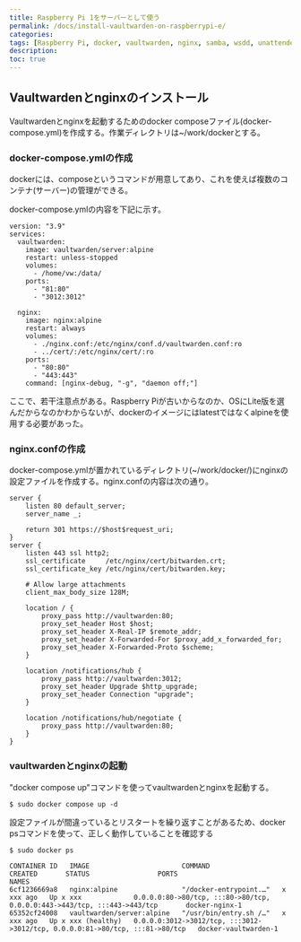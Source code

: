 ```yaml
---
title: Raspberry Pi 1をサーバーとして使う
permalink: /docs/install-vaultwarden-on-raspberrypi-e/
categories:
tags: [Raspberry Pi, docker, vaultwarden, nginx, samba, wsdd, unattended-upgrades, watchtower, rsync]
description:  
toc: true
---
```

## Vaultwardenとnginxのインストール

Vaultwardenとnginxを起動するためのdocker composeファイル(docker-compose.yml)を作成する。作業ディレクトリは~/work/dockerとする。

### docker-compose.ymlの作成

dockerには、composeというコマンドが用意してあり、これを使えば複数のコンテナ(サーバー)の管理ができる。

docker-compose.ymlの内容を下記に示す。

```
version: "3.9"
services:
  vaultwarden:
    image: vaultwarden/server:alpine
    restart: unless-stopped
    volumes:
      - /home/vw:/data/
    ports:
      - "81:80"
      - "3012:3012"

  nginx:
    image: nginx:alpine
    restart: always
    volumes:
      - ./nginx.conf:/etc/nginx/conf.d/vaultwarden.conf:ro
      - ../cert/:/etc/nginx/cert/:ro
    ports:
      - "80:80"
      - "443:443"
    command: [nginx-debug, "-g", "daemon off;"]
```
ここで、若干注意点がある。Raspberry Piが古いからなのか、OSにLite版を選んだからなのかわからないが、dockerのイメージにはlatestではなくalpineを使用する必要があった。

### nginx.confの作成

docker-compose.ymlが置かれているディレクトリ(~/work/docker/)にnginxの設定ファイルを作成する。nginx.confの内容は次の通り。

```
server {
    listen 80 default_server;
    server_name _;

    return 301 https://$host$request_uri;
}
server {
    listen 443 ssl http2;
    ssl_certificate     /etc/nginx/cert/bitwarden.crt;
    ssl_certificate_key /etc/nginx/cert/bitwarden.key;

    # Allow large attachments
    client_max_body_size 128M;

    location / {
        proxy_pass http://vaultwarden:80;
        proxy_set_header Host $host;
        proxy_set_header X-Real-IP $remote_addr;
        proxy_set_header X-Forwarded-For $proxy_add_x_forwarded_for;
        proxy_set_header X-Forwarded-Proto $scheme;
    }

    location /notifications/hub {
        proxy_pass http://vaultwarden:3012;
        proxy_set_header Upgrade $http_upgrade;
        proxy_set_header Connection "upgrade";
    }

    location /notifications/hub/negotiate {
        proxy_pass http://vaultwarden:80;
    }
}
```
### vaultwardenとnginxの起動

"docker compose up"コマンドを使ってvaultwardenとnginxを起動する。

```
$ sudo docker compose up -d
```

設定ファイルが間違っているとリスタートを繰り返すことがあるため、docker psコマンドを使って、正しく動作していることを確認する

```
$ sudo docker ps

CONTAINER ID   IMAGE                       COMMAND                  CREATED       STATUS                 PORTS                                                                          NAMES
6cf1236669a8   nginx:alpine                "/docker-entrypoint.…"   x xxx ago   Up x xxx             0.0.0.0:80->80/tcp, :::80->80/tcp, 0.0.0.0:443->443/tcp, :::443->443/tcp       docker-nginx-1
65352cf24008   vaultwarden/server:alpine   "/usr/bin/entry.sh /…"   x xxx ago   Up x xxx (healthy)   0.0.0.0:3012->3012/tcp, :::3012->3012/tcp, 0.0.0.0:81->80/tcp, :::81->80/tcp   docker-vaultwarden-1
```
